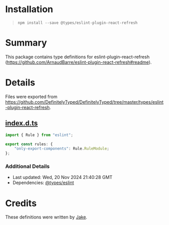 # Installation
> `npm install --save @types/eslint-plugin-react-refresh`

# Summary
This package contains type definitions for eslint-plugin-react-refresh (https://github.com/ArnaudBarre/eslint-plugin-react-refresh#readme).

# Details
Files were exported from https://github.com/DefinitelyTyped/DefinitelyTyped/tree/master/types/eslint-plugin-react-refresh.
## [index.d.ts](https://github.com/DefinitelyTyped/DefinitelyTyped/tree/master/types/eslint-plugin-react-refresh/index.d.ts)
````ts
import { Rule } from "eslint";

export const rules: {
    "only-export-components": Rule.RuleModule;
};

````

### Additional Details
 * Last updated: Wed, 20 Nov 2024 21:40:28 GMT
 * Dependencies: [@types/eslint](https://npmjs.com/package/@types/eslint)

# Credits
These definitions were written by [Jake](https://github.com/mcinerneyjake).
